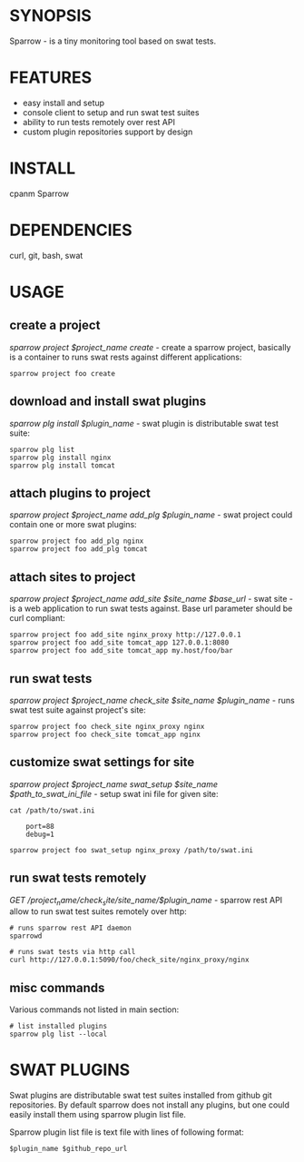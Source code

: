 # SYNOPSIS

Sparrow - is a tiny monitoring tool based on swat tests.

# FEATURES

* easy install and setup
* console client to setup and run swat test suites 
* ability to run tests remotely over rest API 
* custom plugin repositories support by design 

# INSTALL

cpanm Sparrow

# DEPENDENCIES 

curl, git, bash, swat

# USAGE


## create a project

*sparrow project $project_name create* - create a sparrow project, basically is a container to runs swat rests against different applications:

    sparrow project foo create

## download and install swat plugins

*sparrow plg install $plugin_name* - swat plugin is distributable swat test suite:

    sparrow plg list
    sparrow plg install nginx
    sparrow plg install tomcat

## attach plugins to project

*sparrow project $project_name add_plg $plugin_name* - swat project could contain one or more swat plugins:

    sparrow project foo add_plg nginx 
    sparrow project foo add_plg tomcat

## attach sites to project

*sparrow project $project_name add_site $site_name $base_url* - swat site - is a web application to run swat tests against. Base url parameter should be curl compliant:

    sparrow project foo add_site nginx_proxy http://127.0.0.1 
    sparrow project foo add_site tomcat_app 127.0.0.1:8080
    sparrow project foo add_site tomcat_app my.host/foo/bar

## run swat tests

*sparrow project $project_name check_site $site_name $plugin_name* - runs swat test suite against project's site:

    sparrow project foo check_site nginx_proxy nginx
    sparrow project foo check_site tomcat_app nginx

## customize swat settings for site

*sparrow project $project_name swat_setup $site_name $path_to_swat_ini_file* - setup swat ini file for given site:

    cat /path/to/swat.ini

        port=88
        debug=1

    sparrow project foo swat_setup nginx_proxy /path/to/swat.ini

## run swat tests remotely

*GET /$project_name/check_site/$site_name/$plugin_name* - sparrow rest API allow to run swat test suites remotely over http:

    # runs sparrow rest API daemon
    sparrowd

    # runs swat tests via http call
    curl http://127.0.0.1:5090/foo/check_site/nginx_proxy/nginx


## misc commands 

Various commands not listed in main section:


    # list installed plugins
    sparrow plg list --local

# SWAT PLUGINS

Swat plugins are distributable swat test suites installed from github git repositories. By default sparrow does not install any plugins, but one could easily install them using sparrow plugin list file. 

Sparrow plugin list file is text file with lines of following format:

    $plugin_name $github_repo_url

